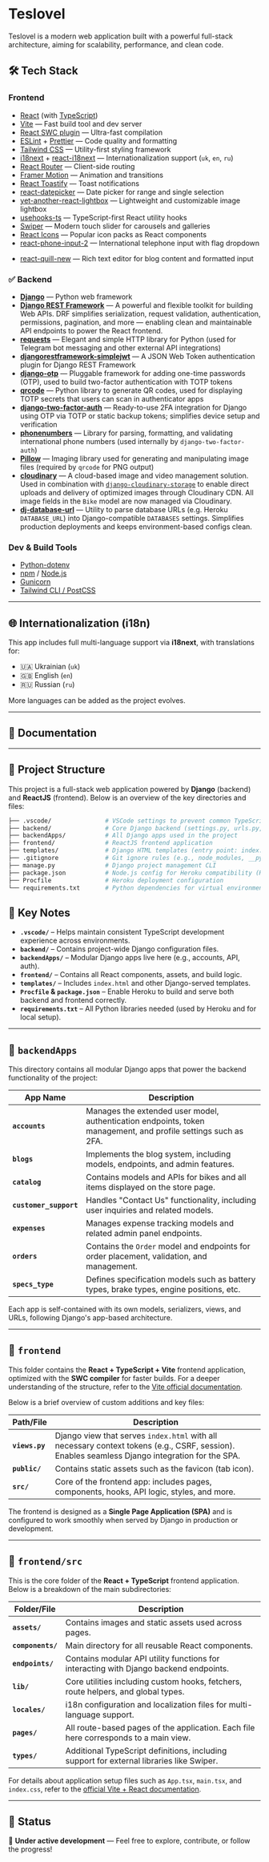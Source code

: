 # Teslovel

Teslovel is a modern web application built with a powerful full-stack architecture, aiming for scalability, performance, and clean code.

## 🛠️ Tech Stack

### Frontend

- [React](https://reactjs.org/) (with [TypeScript](https://www.typescriptlang.org/))
- [Vite](https://vitejs.dev/) — Fast build tool and dev server
- [React SWC plugin](https://github.com/vitejs/vite-plugin-react-swc) — Ultra-fast compilation
- [ESLint](https://eslint.org/) + [Prettier](https://prettier.io/) — Code quality and formatting
- [Tailwind CSS](https://tailwindcss.com/) — Utility-first styling framework
- [i18next](https://www.i18next.com/) + [react-i18next](https://react.i18next.com/) — Internationalization support (`uk`, `en`, `ru`)
- [React Router](https://reactrouter.com/) — Client-side routing
- [Framer Motion](https://www.framer.com/motion/) — Animation and transitions
- [React Toastify](https://fkhadra.github.io/react-toastify/) — Toast notifications
- [react-datepicker](https://github.com/Hacker0x01/react-datepicker) — Date picker for range and single selection
- [yet-another-react-lightbox](https://yet-another-react-lightbox.com/) — Lightweight and customizable image lightbox
- [usehooks-ts](https://usehooks-ts.com/) — TypeScript-first React utility hooks
- [Swiper](https://swiperjs.com/react) — Modern touch slider for carousels and galleries
- [React Icons](https://react-icons.github.io/react-icons/) — Popular icon packs as React components
- [react-phone-input-2](https://github.com/bl00mber/react-phone-input-2) — International telephone input with flag dropdown
* [react-quill-new](https://www.npmjs.com/package/react-quill-new) — Rich text editor for blog content and formatted input

### ✅ Backend

* [**Django**](https://www.djangoproject.com/) — Python web framework
* [**Django REST Framework**](https://www.django-rest-framework.org/) — A powerful and flexible toolkit for building Web APIs. DRF simplifies serialization, request validation, authentication, permissions, pagination, and more — enabling clean and maintainable API endpoints to power the React frontend.
* [**requests**](https://pypi.org/project/requests/) — Elegant and simple HTTP library for Python (used for Telegram bot messaging and other external API integrations)
* [**djangorestframework-simplejwt**](https://github.com/jazzband/djangorestframework-simplejwt) — A JSON Web Token authentication plugin for Django REST Framework
* [**django-otp**](https://pypi.org/project/django-otp/) — Pluggable framework for adding one-time passwords (OTP), used to build two-factor authentication with TOTP tokens
* [**qrcode**](https://pypi.org/project/qrcode/) — Python library to generate QR codes, used for displaying TOTP secrets that users can scan in authenticator apps
* [**django-two-factor-auth**](https://github.com/Bouke/django-two-factor-auth) — Ready-to-use 2FA integration for Django using OTP via TOTP or static backup tokens; simplifies device setup and verification
* [**phonenumbers**](https://pypi.org/project/phonenumbers/) — Library for parsing, formatting, and validating international phone numbers (used internally by `django-two-factor-auth`)
* [**Pillow**](https://pypi.org/project/Pillow/) — Imaging library used for generating and manipulating image files (required by `qrcode` for PNG output)
* [**cloudinary**](https://pypi.org/project/cloudinary/) — A cloud-based image and video management solution. Used in combination with [`django-cloudinary-storage`](https://github.com/klis87/django-cloudinary-storage) to enable direct uploads and delivery of optimized images through Cloudinary CDN. All image fields in the `Bike` model are now managed via Cloudinary.
* [**dj-database-url**](https://pypi.org/project/dj-database-url/) — Utility to parse database URLs (e.g. Heroku `DATABASE_URL`) into Django-compatible `DATABASES` settings. Simplifies production deployments and keeps environment-based configs clean.

### Dev & Build Tools

- [Python-dotenv](https://pypi.org/project/python-dotenv/)
- [npm](https://www.npmjs.com/) / [Node.js](https://nodejs.org/)
- [Gunicorn](https://gunicorn.org/)
- [Tailwind CLI / PostCSS](https://tailwindcss.com/docs/installation)

---

## 🌐 Internationalization (i18n)

This app includes full multi-language support via **i18next**, with translations for:

- 🇺🇦 Ukrainian (`uk`)
- 🇬🇧 English (`en`)
- 🇷🇺 Russian (`ru`)

More languages can be added as the project evolves.

---

## 📄 Documentation

---

## 📁 Project Structure

This project is a full-stack web application powered by **Django** (backend) and **ReactJS** (frontend). Below is an overview of the key directories and files:

```bash
├── .vscode/               # VSCode settings to prevent common TypeScript issues
├── backend/               # Core Django backend (settings.py, urls.py, wsgi.py, etc.)
├── backendApps/           # All Django apps used in the project
├── frontend/              # ReactJS frontend application
├── templates/             # Django HTML templates (entry point: index.html)
├── .gitignore             # Git ignore rules (e.g., node_modules, __pycache__)
├── manage.py              # Django project management CLI
├── package.json           # Node.js config for Heroku compatibility (React buildpack)
├── Procfile               # Heroku deployment configuration
└── requirements.txt       # Python dependencies for virtual environment
```

## 🔧 Key Notes

* **`.vscode/`** – Helps maintain consistent TypeScript development experience across environments.
* **`backend/`** – Contains project-wide Django configuration files.
* **`backendApps/`** – Modular Django apps live here (e.g., accounts, API, auth).
* **`frontend/`** – Contains all React components, assets, and build logic.
* **`templates/`** – Includes `index.html` and other Django-served templates.
* **`Procfile` & `package.json`** – Enable Heroku to build and serve both backend and frontend correctly.
* **`requirements.txt`** – All Python libraries needed (used by Heroku and for local setup).

---

## 📁 `backendApps`

This directory contains all modular Django apps that power the backend functionality of the project:

| App Name               | Description                                                                                                    |
| ---------------------- | -------------------------------------------------------------------------------------------------------------- |
| **`accounts`**         | Manages the extended user model, authentication endpoints, token management, and profile settings such as 2FA. |
| **`blogs`**            | Implements the blog system, including models, endpoints, and admin features.                                   |
| **`catalog`**          | Contains models and APIs for bikes and all items displayed on the store page.                                  |
| **`customer_support`** | Handles "Contact Us" functionality, including user inquiries and related models.                               |
| **`expenses`**         | Manages expense tracking models and related admin panel endpoints.                                             |
| **`orders`**           | Contains the `Order` model and endpoints for order placement, validation, and management.                      |
| **`specs_type`**       | Defines specification models such as battery types, brake types, engine positions, etc.                        |

Each app is self-contained with its own models, serializers, views, and URLs, following Django's app-based architecture.

---

## 📁 `frontend`

This folder contains the **React + TypeScript + Vite** frontend application, optimized with the **SWC compiler** for faster builds. For a deeper understanding of the structure, refer to the [Vite official documentation](https://vitejs.dev/).

Below is a brief overview of custom additions and key files:

| Path/File      | Description                                                                                                                                    |
| -------------- | ---------------------------------------------------------------------------------------------------------------------------------------------- |
| **`views.py`** | Django view that serves `index.html` with all necessary context tokens (e.g., CSRF, session). Enables seamless Django integration for the SPA. |
| **`public/`**  | Contains static assets such as the favicon (tab icon).                                                                                         |
| **`src/`**     | Core of the frontend app: includes pages, components, hooks, API logic, styles, and more.                                                      |

The frontend is designed as a **Single Page Application (SPA)** and is configured to work smoothly when served by Django in production or development.

---

## 📁 `frontend/src`

This is the core folder of the **React + TypeScript** frontend application. Below is a breakdown of the main subdirectories:

| Folder/File       | Description                                                                              |
| ----------------- | ---------------------------------------------------------------------------------------- |
| **`assets/`**     | Contains images and static assets used across pages.                                     |
| **`components/`** | Main directory for all reusable React components.                                        |
| **`endpoints/`**  | Contains modular API utility functions for interacting with Django backend endpoints.    |
| **`lib/`**        | Core utilities including custom hooks, fetchers, route helpers, and global types.        |
| **`locales/`**    | i18n configuration and localization files for multi-language support.                    |
| **`pages/`**      | All route-based pages of the application. Each file here corresponds to a main view.     |
| **`types/`**      | Additional TypeScript definitions, including support for external libraries like Swiper. |

For details about application setup files such as `App.tsx`, `main.tsx`, and `index.css`, refer to the [official Vite + React documentation](https://vitejs.dev/guide/).

---

## 📌 Status

🚧 **Under active development** — Feel free to explore, contribute, or follow the progress!
